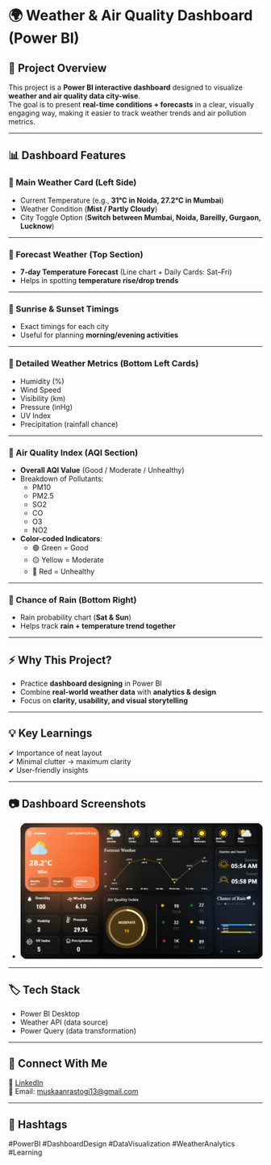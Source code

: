 # 🌍 Weather & Air Quality Dashboard (Power BI)

## 📖 Project Overview
This project is a **Power BI interactive dashboard** designed to visualize **weather and air quality data city-wise**.  
The goal is to present **real-time conditions + forecasts** in a clear, visually engaging way, making it easier to track weather trends and air pollution metrics.

---

## 📊 Dashboard Features

### 🔹 Main Weather Card (Left Side)
- Current Temperature (e.g., **31°C in Noida, 27.2°C in Mumbai**)  
- Weather Condition (**Mist / Partly Cloudy**)  
- City Toggle Option (**Switch between Mumbai, Noida, Bareilly, Gurgaon, Lucknow**)  

---

### 🔹 Forecast Weather (Top Section)
- **7-day Temperature Forecast** (Line chart + Daily Cards: Sat–Fri)  
- Helps in spotting **temperature rise/drop trends**  

---

### 🔹 Sunrise & Sunset Timings
- Exact timings for each city  
- Useful for planning **morning/evening activities**  

---

### 🔹 Detailed Weather Metrics (Bottom Left Cards)
- Humidity (%)  
- Wind Speed  
- Visibility (km)  
- Pressure (inHg)  
- UV Index  
- Precipitation (rainfall chance)  

---

### 🔹 Air Quality Index (AQI Section)
- **Overall AQI Value** (Good / Moderate / Unhealthy)  
- Breakdown of Pollutants:  
  - PM10  
  - PM2.5  
  - SO2  
  - CO  
  - O3  
  - NO2  
- **Color-coded Indicators**:  
  - 🟢 Green = Good  
  - 🟡 Yellow = Moderate  
  - 🔴 Red = Unhealthy  

---

### 🔹 Chance of Rain (Bottom Right)
- Rain probability chart (**Sat & Sun**)  
- Helps track **rain + temperature trend together**  

---

## ⚡ Why This Project?
- Practice **dashboard designing** in Power BI  
- Combine **real-world weather data** with **analytics & design**  
- Focus on **clarity, usability, and visual storytelling**  

---

## 💡 Key Learnings
✔ Importance of neat layout  
✔ Minimal clutter → maximum clarity  
✔ User-friendly insights  

---

## 📷 Dashboard Screenshots

- ![**Main Dashboard**](https://github.com/Mahak313/Weather-Air-Quality-Dashboard-Power-BI-/blob/main/Weather%20%26%20Air%20Quality%20ScreenShot.png)  
  
---

## 🏷️ Tech Stack
- Power BI Desktop 
- Weather API (data source)  
- Power Query (data transformation)  

---

## 🔗 Connect With Me
💼 [LinkedIn](www.linkedin.com/in/mahak-shrivastav-14a7002b8)  
📧 Email: muskaanrastogi13@gmail.com

---

## 📌 Hashtags
#PowerBI #DashboardDesign #DataVisualization #WeatherAnalytics #Learning
